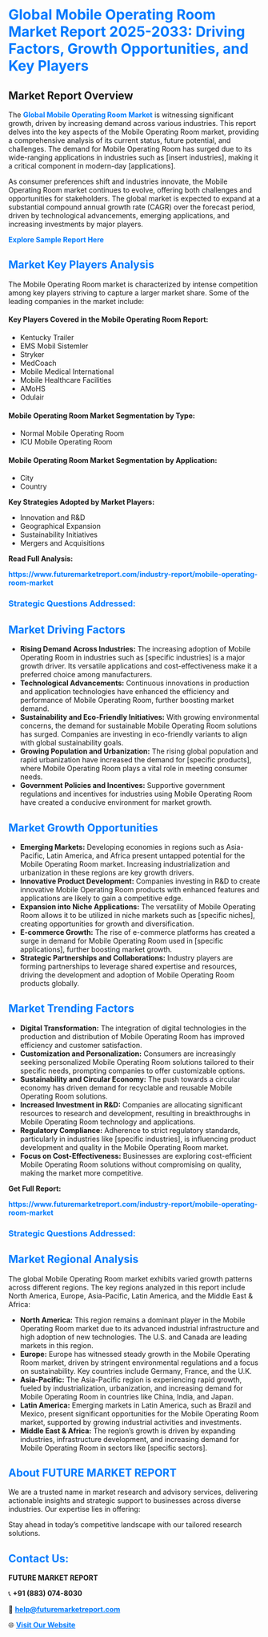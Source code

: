 <h1 style="color: #007BFF;">Global Mobile Operating Room Market Report 2025-2033: Driving Factors, Growth Opportunities, and Key Players</h1>

<section id="overview">
<h2>Market Report Overview</h2>
<p>The <a href="https://www.futuremarketreport.com/industry-report/mobile-operating-room-market" style="color: #007BFF; text-decoration: none;"><strong>Global Mobile Operating Room Market</strong></a> is witnessing significant growth, driven by increasing demand across various industries. This report delves into the key aspects of the Mobile Operating Room market, providing a comprehensive analysis of its current status, future potential, and challenges. The demand for Mobile Operating Room has surged due to its wide-ranging applications in industries such as [insert industries], making it a critical component in modern-day [applications].</p>
<p>As consumer preferences shift and industries innovate, the Mobile Operating Room market continues to evolve, offering both challenges and opportunities for stakeholders. The global market is expected to expand at a substantial compound annual growth rate (CAGR) over the forecast period, driven by technological advancements, emerging applications, and increasing investments by major players.</p>
</section>

<section id="overview">
<p><a href="https://www.futuremarketreport.com/request-sample/reportId=64433" style="color: #007BFF; text-decoration: none;"><strong>Explore Sample Report Here</strong></a></p>
</section>

<section id="key-players">
<h2 style="color: #007BFF;">Market Key Players Analysis</h2>
<p>The Mobile Operating Room market is characterized by intense competition among key players striving to capture a larger market share. Some of the leading companies in the market include:</p>
<h4>Key Players Covered in the Mobile Operating Room Report:</h4>
<ul><li>Kentucky Trailer</li><li>EMS Mobil Sistemler</li><li>Stryker</li><li>MedCoach</li><li>Mobile Medical International</li><li>Mobile Healthcare Facilities</li><li>AMoHS</li><li>Odulair</li></ul>
<h4>Mobile Operating Room Market Segmentation by Type:</h4>
<ul><li>Normal Mobile Operating Room</li><li>ICU Mobile Operating Room</li></ul>

<h4>Mobile Operating Room Market Segmentation by Application:</h4>
<ul><li>City</li><li>Country</li></ul>
<p><strong>Key Strategies Adopted by Market Players:</strong></p>
<ul>
<li>Innovation and R&D</li>
<li>Geographical Expansion</li>
<li>Sustainability Initiatives</li>
<li>Mergers and Acquisitions</li>
</ul>
</section>

<section>
<p><strong>Read Full Analysis: </strong></p><a href="https://www.futuremarketreport.com/industry-report/mobile-operating-room-market" style="color: #007BFF; text-decoration: none;"><strong>https://www.futuremarketreport.com/industry-report/mobile-operating-room-market</strong></a>
<h3 style="color: #007BFF;">Strategic Questions Addressed:</h3>
</section>

<section id="driving-factors">
<h2 style="color: #007BFF;">Market Driving Factors</h2>
<ul>
<li><strong>Rising Demand Across Industries:</strong> The increasing adoption of Mobile Operating Room in industries such as [specific industries] is a major growth driver. Its versatile applications and cost-effectiveness make it a preferred choice among manufacturers.</li>
<li><strong>Technological Advancements:</strong> Continuous innovations in production and application technologies have enhanced the efficiency and performance of Mobile Operating Room, further boosting market demand.</li>
<li><strong>Sustainability and Eco-Friendly Initiatives:</strong> With growing environmental concerns, the demand for sustainable Mobile Operating Room solutions has surged. Companies are investing in eco-friendly variants to align with global sustainability goals.</li>
<li><strong>Growing Population and Urbanization:</strong> The rising global population and rapid urbanization have increased the demand for [specific products], where Mobile Operating Room plays a vital role in meeting consumer needs.</li>
<li><strong>Government Policies and Incentives:</strong> Supportive government regulations and incentives for industries using Mobile Operating Room have created a conducive environment for market growth.</li>
</ul>
</section>

<section id="growth-opportunities">
<h2 style="color: #007BFF;">Market Growth Opportunities</h2>
<ul>
<li><strong>Emerging Markets:</strong> Developing economies in regions such as Asia-Pacific, Latin America, and Africa present untapped potential for the Mobile Operating Room market. Increasing industrialization and urbanization in these regions are key growth drivers.</li>
<li><strong>Innovative Product Development:</strong> Companies investing in R&D to create innovative Mobile Operating Room products with enhanced features and applications are likely to gain a competitive edge.</li>
<li><strong>Expansion into Niche Applications:</strong> The versatility of Mobile Operating Room allows it to be utilized in niche markets such as [specific niches], creating opportunities for growth and diversification.</li>
<li><strong>E-commerce Growth:</strong> The rise of e-commerce platforms has created a surge in demand for Mobile Operating Room used in [specific applications], further boosting market growth.</li>
<li><strong>Strategic Partnerships and Collaborations:</strong> Industry players are forming partnerships to leverage shared expertise and resources, driving the development and adoption of Mobile Operating Room products globally.</li>
</ul>
</section>

<section id="trending-factors">
<h2 style="color: #007BFF;">Market Trending Factors</h2>
<ul>
<li><strong>Digital Transformation:</strong> The integration of digital technologies in the production and distribution of Mobile Operating Room has improved efficiency and customer satisfaction.</li>
<li><strong>Customization and Personalization:</strong> Consumers are increasingly seeking personalized Mobile Operating Room solutions tailored to their specific needs, prompting companies to offer customizable options.</li>
<li><strong>Sustainability and Circular Economy:</strong> The push towards a circular economy has driven demand for recyclable and reusable Mobile Operating Room solutions.</li>
<li><strong>Increased Investment in R&D:</strong> Companies are allocating significant resources to research and development, resulting in breakthroughs in Mobile Operating Room technology and applications.</li>
<li><strong>Regulatory Compliance:</strong> Adherence to strict regulatory standards, particularly in industries like [specific industries], is influencing product development and quality in the Mobile Operating Room market.</li>
<li><strong>Focus on Cost-Effectiveness:</strong> Businesses are exploring cost-efficient Mobile Operating Room solutions without compromising on quality, making the market more competitive.</li>
</ul>
</section>

<section>
<p><strong>Get Full Report: </strong></p><a href="https://www.futuremarketreport.com/industry-report/mobile-operating-room-market" style="color: #007BFF; text-decoration: none;"><strong>https://www.futuremarketreport.com/industry-report/mobile-operating-room-market</strong></a>
<h3 style="color: #007BFF;">Strategic Questions Addressed:</h3>
</section>


<section id="regional-analysis">
<h2 style="color: #007BFF;">Market Regional Analysis</h2>
<p>The global Mobile Operating Room market exhibits varied growth patterns across different regions. The key regions analyzed in this report include North America, Europe, Asia-Pacific, Latin America, and the Middle East & Africa:</p>
<ul>
<li><strong>North America:</strong> This region remains a dominant player in the Mobile Operating Room market due to its advanced industrial infrastructure and high adoption of new technologies. The U.S. and Canada are leading markets in this region.</li>
<li><strong>Europe:</strong> Europe has witnessed steady growth in the Mobile Operating Room market, driven by stringent environmental regulations and a focus on sustainability. Key countries include Germany, France, and the U.K.</li>
<li><strong>Asia-Pacific:</strong> The Asia-Pacific region is experiencing rapid growth, fueled by industrialization, urbanization, and increasing demand for Mobile Operating Room in countries like China, India, and Japan.</li>
<li><strong>Latin America:</strong> Emerging markets in Latin America, such as Brazil and Mexico, present significant opportunities for the Mobile Operating Room market, supported by growing industrial activities and investments.</li>
<li><strong>Middle East & Africa:</strong> The region’s growth is driven by expanding industries, infrastructure development, and increasing demand for Mobile Operating Room in sectors like [specific sectors].</li>
</ul>
</section>

<footer>
<h2 style="color: #007BFF;">About FUTURE MARKET REPORT</h2>
<p>We are a trusted name in market research and advisory services, delivering actionable insights and strategic support to businesses across diverse industries. Our expertise lies in offering:</p>

<p>Stay ahead in today’s competitive landscape with our tailored research solutions.</p>

<h2 style="color: #007BFF;">Contact Us:</h2>
<p><strong>FUTURE MARKET REPORT</strong></p>
<p>📞 <strong>+91 (883) 074-8030</strong></p>
<p>📧 <strong><a href="mailto:help@futuremarketreport.com" style="color: #007BFF;">help@futuremarketreport.com</a></strong></p>
<p>🌐 <strong><a href="https://www.futuremarketreport.com/" style="color: #007BFF;">Visit Our Website</a></strong></p>
</footer>